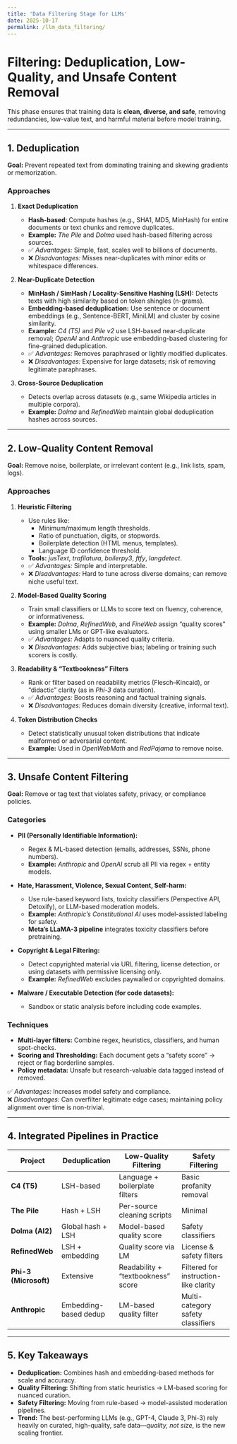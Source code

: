 ```yaml
---
title: 'Data Filtering Stage for LLMs'
date: 2025-10-17
permalink: /llm_data_filtering/
---
```


# Filtering: Deduplication, Low-Quality, and Unsafe Content Removal

This phase ensures that training data is **clean, diverse, and safe**, removing redundancies, low-value text, and harmful material before model training.

---

## 1. Deduplication
**Goal:** Prevent repeated text from dominating training and skewing gradients or memorization.

### Approaches
1. **Exact Deduplication**
   - **Hash-based**: Compute hashes (e.g., SHA1, MD5, MinHash) for entire documents or text chunks and remove duplicates.
   - **Example:** *The Pile* and *Dolma* used hash-based filtering across sources.
   - ✅ *Advantages:* Simple, fast, scales well to billions of documents.  
   - ❌ *Disadvantages:* Misses near-duplicates with minor edits or whitespace differences.

2. **Near-Duplicate Detection**
   - **MinHash / SimHash / Locality-Sensitive Hashing (LSH):** Detects texts with high similarity based on token shingles (n-grams).
   - **Embedding-based deduplication:** Use sentence or document embeddings (e.g., Sentence-BERT, MiniLM) and cluster by cosine similarity.
   - **Example:** *C4 (T5)* and *Pile v2* use LSH-based near-duplicate removal; *OpenAI* and *Anthropic* use embedding-based clustering for fine-grained deduplication.
   - ✅ *Advantages:* Removes paraphrased or lightly modified duplicates.  
   - ❌ *Disadvantages:* Expensive for large datasets; risk of removing legitimate paraphrases.

3. **Cross-Source Deduplication**
   - Detects overlap across datasets (e.g., same Wikipedia articles in multiple corpora).
   - **Example:** *Dolma* and *RefinedWeb* maintain global deduplication hashes across sources.

---

## 2. Low-Quality Content Removal
**Goal:** Remove noise, boilerplate, or irrelevant content (e.g., link lists, spam, logs).

### Approaches
1. **Heuristic Filtering**
   - Use rules like:  
     - Minimum/maximum length thresholds.  
     - Ratio of punctuation, digits, or stopwords.  
     - Boilerplate detection (HTML menus, templates).  
     - Language ID confidence threshold.  
   - **Tools:** *jusText*, *trafilatura*, *boilerpy3*, *ftfy*, *langdetect*.
   - ✅ *Advantages:* Simple and interpretable.  
   - ❌ *Disadvantages:* Hard to tune across diverse domains; can remove niche useful text.

2. **Model-Based Quality Scoring**
   - Train small classifiers or LLMs to score text on fluency, coherence, or informativeness.
   - **Example:** *Dolma*, *RefinedWeb*, and *FineWeb* assign “quality scores” using smaller LMs or GPT-like evaluators.
   - ✅ *Advantages:* Adapts to nuanced quality criteria.  
   - ❌ *Disadvantages:* Adds subjective bias; labeling or training such scorers is costly.

3. **Readability & “Textbookness” Filters**
   - Rank or filter based on readability metrics (Flesch–Kincaid), or “didactic” clarity (as in *Phi-3* data curation).
   - ✅ *Advantages:* Boosts reasoning and factual training signals.  
   - ❌ *Disadvantages:* Reduces domain diversity (creative, informal text).

4. **Token Distribution Checks**
   - Detect statistically unusual token distributions that indicate malformed or adversarial content.
   - **Example:** Used in *OpenWebMath* and *RedPajama* to remove noise.

---

## 3. Unsafe Content Filtering
**Goal:** Remove or tag text that violates safety, privacy, or compliance policies.

### Categories
- **PII (Personally Identifiable Information):**
  - Regex & ML-based detection (emails, addresses, SSNs, phone numbers).  
  - **Example:** *Anthropic* and *OpenAI* scrub all PII via regex + entity models.

- **Hate, Harassment, Violence, Sexual Content, Self-harm:**
  - Use rule-based keyword lists, toxicity classifiers (Perspective API, Detoxify), or LLM-based moderation models.
  - **Example:** *Anthropic’s Constitutional AI* uses model-assisted labeling for safety.  
  - **Meta’s LLaMA-3 pipeline** integrates toxicity classifiers before pretraining.

- **Copyright & Legal Filtering:**
  - Detect copyrighted material via URL filtering, license detection, or using datasets with permissive licensing only.
  - **Example:** *RefinedWeb* excludes paywalled or copyrighted domains.

- **Malware / Executable Detection (for code datasets):**
  - Sandbox or static analysis before including code examples.

### Techniques
- **Multi-layer filters:** Combine regex, heuristics, classifiers, and human spot-checks.
- **Scoring and Thresholding:** Each document gets a “safety score” → reject or flag borderline samples.
- **Policy metadata:** Unsafe but research-valuable data tagged instead of removed.

✅ *Advantages:* Increases model safety and compliance.  
❌ *Disadvantages:* Can overfilter legitimate edge cases; maintaining policy alignment over time is non-trivial.

---

## 4. Integrated Pipelines in Practice


| Project | Deduplication | Low-Quality Filtering | Safety Filtering |
|----------|----------------|-----------------------|------------------|
| **C4 (T5)** | LSH-based | Language + boilerplate filters | Basic profanity removal |
| **The Pile** | Hash + LSH | Per-source cleaning scripts | Minimal |
| **Dolma (AI2)** | Global hash + LSH | Model-based quality score | Safety classifiers |
| **RefinedWeb** | LSH + embedding | Quality score via LM | License & safety filters |
| **Phi-3 (Microsoft)** | Extensive | Readability + “textbookness” score | Filtered for instruction-like clarity |
| **Anthropic** | Embedding-based dedup | LM-based quality filter | Multi-category safety classifiers |

---

## 5. Key Takeaways
- **Deduplication:** Combines hash and embedding-based methods for scale and accuracy.  
- **Quality Filtering:** Shifting from static heuristics → LM-based scoring for nuanced curation.  
- **Safety Filtering:** Moving from rule-based → model-assisted moderation pipelines.  
- **Trend:** The best-performing LLMs (e.g., GPT-4, Claude 3, Phi-3) rely heavily on curated, high-quality, safe data—*quality, not size*, is the new scaling frontier.
